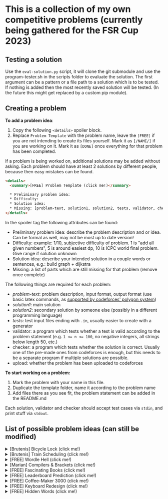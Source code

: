 # This is a collection of my own competitive problems (currently being gathered for the FSR Cup 2023)

## Testing a solution

Use the `eval-solution.py` script, it will clone the git submodule and use the program-tester.sh in the scripts folder to evaluate the solution. The first argument can be a pattern or a file path to a solution which is to be tested. If nothing is added then the most recently saved solution will be tested. (In the future this might get replaced by a custom pip module).

## Creating a problem


**To add a problem idea**: 

1. Copy the following `<details>` spoiler block. 
2. Replace `Problem Template` with the problem name, leave the `[FREE]` if you are not intending to create its files yourself. Mark it as `[/NAME/]` if you are working on it. Mark it as `[DONE]` once everything for that problem has been completed.

If a problem is being worked on, additional solutions may be added without asking. Each problem should have at least 2 solutions by different people, because then easy mistakes can be found.

```html
<details> 
  <summary>[FREE] Problem Template (click me!)</summary>

  * Preliminary problem idea: 
  * Difficulty: 
  * Solution idea:
  * Missing: [problem-text, solution1, solution2, tests, validator, checker, upload]
</details>
```

In the spoiler tag the following attributes can be found:

* Preliminary problem idea: describe the problem description and or idea. Can be formal as well, may not be most up to date version!
* Difficulty: example: 1/10, subjective difficulty of problem. 1 is "add all given numbers", 5 is around easiest dp, 10 is ICPC world final problem. Give range if solution unknown
* Solution idea: describe your intended solution in a couple words or sentences, e.g.: build graph + dijkstra
* Missing: a list of parts which are still missing for that problem (remove once complete)

The following things are required for each problem:

* _problem-text_: problem description, input format, output format (use basic latex commands, as [supported by codeforces' polygon system](https://polygon.codeforces.com/docs/statements-tex-manual?ccid=0024b28061a8a61a73208fdecd433e9e&session=6ac53d17b6402d9f6a2692326b91989a06fa6000))
* _solution1_: main solution 
* _solution2_: secondary solution by someone else (possibly in a different programming language)
* _tests_: test input files ending with `.in`, usually easier to create with a generator
* validator: a program which tests whether a test is valid according to the problem statement (e.g. `1 <= n <= 100`, no negative integers, all strings below length 50, etc.)
* checker: a program which tests whether the solution is correct. Usually one of the pre-made ones from codeforces is enough, but this needs to be a separate program if multiple solutions are possible.
* upload: whether the problem has been uploaded to codeforces


**To start working on a problem:**

1. Mark the problem with your name in this file.
2. Duplicate the template folder, name it according to the problem name
3. Add files there as you see fit, the problem statement can be added in the README.md

Each solution, validator and checker should accept test cases via `stdin`, and print stuff via `stdout`. 

## List of possible problem ideas (can still be modified)


<details> 
  <summary>[Brutenis] Bicycle Lock (click me!)</summary>

  * Preliminary problem idea: your gloves are too thick for the bicycle lock. Can only turn 2 dials at once, 2-100 numbers from 0 to 9 on lock. How many steps to turn to correct solution (if possible) given start position and correct position.
  * Difficulty: 2/10
  * Solution idea: greedy, start at left and check whether rightmost digit is correct
  * Missing: [solution2]
</details>

<details> 
  <summary>[Brutenis] Train Scheduling (click me!)</summary>

  * Preliminary problem idea: you are in Rostock, but tomorrow you want to be at home! So you decide to go with deutsche bahn, however you see that their planning system is not working. So you take the matters in your own hands. You take all routes in the system and create your own timetable and routing. Of course the deutsche bahn trains may have some delay. Given the routes for the day and the maximum delay for each train, print the earliest possible time for arrival, and the latest possible time
  * Difficulty: 3/10
  * Solution idea: make graph, traverse with dijkstra
  * Missing: [solution2, validator, checker, upload]
</details>

<details> 
  <summary>[FREE] Wordle Hell (click me!)</summary>

  * Preliminary problem idea: While again not paying attention in the lecture, you are playing wordle on your phone. You see that you only have 4 guesses left. You wonder what is the best way to test as many letters as possible. Given a list of 5-letter words (may not be valid wordle words), find 4 words which maximize the number of distinct letters across them.
  * Difficulty: 3-6/10
  * Solution idea: 
  * Missing: [problem-text, solution1, solution2, tests, validator, checker, upload]
</details>


<details> 
  <summary>[Marian] Compilers & Brackets (click me!)</summary>

  * Preliminary problem idea: You just completed the lecture on how to create compilers, and now that you are an expert at it you want to test your skills. You decide to create your own programming language. First steps first, however, so you decide the most important thing is brackets, and lots of them. You want to write a parser which tells you whether a list of open and closed brackets is valid. Print "valid" or "invalid"
  * Difficulty: 2-3/10
  * Solution idea: track sum of open/closed brackets, if negative: print invalid
  * Missing: [problem-text, solution1, solution2, tests, validator, checker, upload]
</details>

<details> 
  <summary>[FREE] Fascinating Books (click me!)</summary>

  * Preliminary problem idea: You wonder around the library looking for the best book on visual basic, but you see so many books that any book title you read starts to lose its meaning. You just see letters, and you start to wonder. Do these books on this shelf contain each letter of the english alphabet at least once? Print "yes" or "no"
  * Difficulty: 1/10
  * Solution idea:
  * Missing: [problem-text, solution1, solution2, tests, validator, checker, upload]
</details>

<details> 
  <summary>[FREE] Leaderboard Prediction (click me!)</summary>

  * Preliminary problem idea: You are a crazy good competitive programmer, you have read all 8 problems, you have 3 hours and 50 minutes of the contest remaining, and now you know how long each problem will take you in minutes. Print how many problems you will be able to solve in 3:50 and what the time penalty will be for those solved problems.
  * Difficulty: 1/10
  * Solution idea:
  * Missing: [problem-text, solution1, solution2, tests, validator, checker, upload]
</details>

<details> 
  <summary>[FREE] Coffee-Maker 3000 (click me!)</summary>

  * Preliminary problem idea: Tomorrow is the last submission day for your seminar paper, you have written exactly 0 words so far. It is time to work you say, it will be a long day. You prepare your custom self-built coffee machine for the next t hours. You have enough coffee for x coffee cups in that time. Each time it brews a coffee you drink it immediately and you gain a boost to your productivity for m minutes. Drinking multiple coffee cups in the same time is not as effective, it follows the formula sqrt(x), where x is the number of boosts active during that timeframe. Each minute you write n words, what is the maximum number of words you can write if you optimize the coffee machine?
  * Difficulty: 
  * Solution idea:
  * Missing: [problem-text, solution1, solution2, tests, validator, checker, upload]
</details>

<details> 
  <summary>[FREE] Keyboard Redesign (click me!)</summary>

  * Preliminary problem idea: You have decided to redesign the keyboard. Given a list of words, create an optimal keyboard on a integer grid, such that the distances between letters is minimized when typing the given words."Easier" alternative: 1x26 row of numbers, still really hard, no idea how to solve?
  * Difficulty: 5-9/10
  * Solution idea:
  * Missing: [problem-text, solution1, solution2, tests, validator, checker, upload]
</details>

<details> 
  <summary>[FREE] Hidden Words (click me!)</summary>

  * Preliminary problem idea: Construct a n x n grid of letters.  You are given m words, each word should occur exactly once in that grid either horizontally or vertically. 
  * Difficulty: 
  * Solution idea:
  * Missing: [problem-text, solution1, solution2, tests, validator, checker, upload]
</details>


